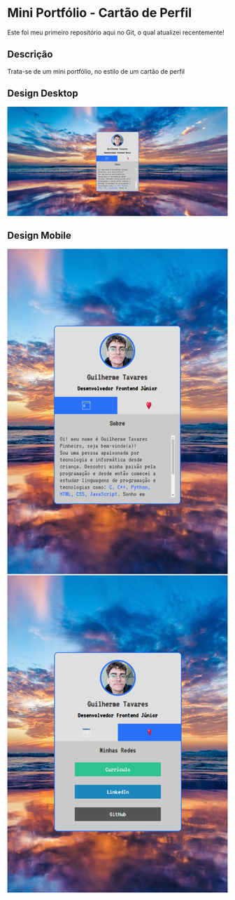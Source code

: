 # Mini Portfólio - Cartão de Perfil

Este foi meu primeiro repositório aqui no Git, o qual atualizei recentemente!

## Descrição

Trata-se de um mini portfólio, no estilo de um cartão de perfil

## Design Desktop

<div align="center">
  <img src="/src/imagens/design-desktop.png" alt="desktop">
</div>

## Design Mobile

<div align="center">
<img src="/src/imagens/design-mobile-1.png" alt="desktop">
</div>

<div align="center">
<img src="/src/imagens/design-mobile-2.png" alt="desktop">
</div>
